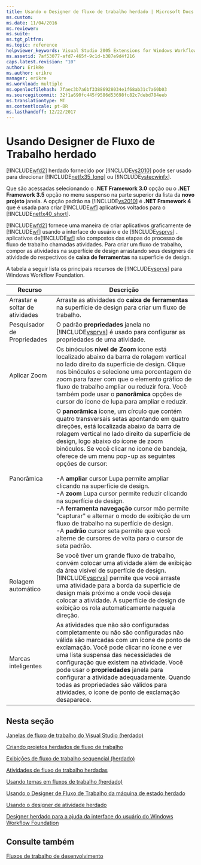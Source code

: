 ```yaml
---
title: Usando o Designer de fluxo de trabalho herdado | Microsoft Docs
ms.custom: 
ms.date: 11/04/2016
ms.reviewer: 
ms.suite: 
ms.tgt_pltfrm: 
ms.topic: reference
helpviewer_keywords: Visual Studio 2005 Extensions for Windows Workflow Foundation, about
ms.assetid: 7af53077-afd7-465f-9c1d-b387e9d4f216
caps.latest.revision: "10"
author: ErikRe
ms.author: erikre
manager: erikre
ms.workload: multiple
ms.openlocfilehash: 7faec3b7a6bf33886928034e1f68ab31c7a60b03
ms.sourcegitcommit: 32f1a690fc445f9586d53698fc82c7debd784eeb
ms.translationtype: MT
ms.contentlocale: pt-BR
ms.lasthandoff: 12/22/2017
---
```

# <a name="using-the-legacy-workflow-designer"></a>Usando Designer de Fluxo de Trabalho herdado
[!INCLUDE[wfd2](../workflow-designer/includes/wfd2_md.md)] herdado fornecido por [!INCLUDE[vs2010](../misc/includes/vs2010_md.md)] pode ser usado para direcionar [!INCLUDE[netfx35_long](../workflow-designer/includes/netfx35_long_md.md)] ou [!INCLUDE[vstecwinfx](../workflow-designer/includes/vstecwinfx_md.md)].  
  
 Que são acessadas selecionando o **.NET Framework 3.0** opção ou o **.NET Framework 3.5** opção no menu suspenso na parte superior da lista da **novo projeto** janela. A opção padrão na [!INCLUDE[vs2010](../misc/includes/vs2010_md.md)] é **.NET Framework 4** que é usada para criar [!INCLUDE[wf](../workflow-designer/includes/wf_md.md)] aplicativos voltados para o [!INCLUDE[netfx40_short](../workflow-designer/includes/netfx40_short_md.md)].  
  
 [!INCLUDE[wfd2](../workflow-designer/includes/wfd2_md.md)] fornece uma maneira de criar aplicativos graficamente de [!INCLUDE[wf](../workflow-designer/includes/wf_md.md)] usando a interface do usuário e de [!INCLUDE[vsprvs](../code-quality/includes/vsprvs_md.md)] . aplicativos de[!INCLUDE[wf](../workflow-designer/includes/wf_md.md)] são compostos das etapas do processo de fluxo de trabalho chamadas atividades. Para criar um fluxo de trabalho, compor as atividades na superfície de design arrastando seus designers de atividade do respectivos de **caixa de ferramentas** na superfície de design.  
  
 A tabela a seguir lista os principais recursos de [!INCLUDE[vsprvs](../code-quality/includes/vsprvs_md.md)] para Windows Workflow Foundation.  
  
|Recurso|Descrição|  
|-------------|-----------------|  
|Arrastar e soltar de atividades|Arraste as atividades do **caixa de ferramentas** na superfície de design para criar um fluxo de trabalho.|  
|Pesquisador de Propriedades|O padrão **propriedades** janela no [!INCLUDE[vsprvs](../code-quality/includes/vsprvs_md.md)] é usado para configurar as propriedades de uma atividade.|  
|Aplicar Zoom|Os binóculos **nível de Zoom** ícone está localizado abaixo da barra de rolagem vertical no lado direito da superfície de design. Clique nos binóculos e selecione uma porcentagem de zoom para fazer com que o elemento gráfico de fluxo de trabalho ampliar ou reduzir fora. Você também pode usar o **panorâmica** opções de cursor do ícone de lupa para ampliar e reduzir.|  
|Panorâmica|O **panorâmica** ícone, um círculo que contém quatro transversais setas apontando em quatro direções, está localizada abaixo da barra de rolagem vertical no lado direito da superfície de design, logo abaixo do ícone de zoom binóculos. Se você clicar no ícone de bandeja, oferece de um menu pop-up as seguintes opções de cursor:<br /><br /> -A **ampliar** cursor Lupa permite ampliar clicando na superfície de design.<br />-A **zoom** Lupa cursor permite reduzir clicando na superfície de design.<br />-A **ferramenta navegação** cursor mão permite "capturar" e alternar o modo de exibição de um fluxo de trabalho na superfície de design.<br />-A **padrão** cursor seta permite que você alterne de cursores de volta para o cursor de seta padrão.|  
|Rolagem automático|Se você tiver um grande fluxo de trabalho, convém colocar uma atividade além de exibição da área visível de superfície de design. [!INCLUDE[vsprvs](../code-quality/includes/vsprvs_md.md)] permite que você arraste uma atividade para a borda da superfície de design mais próximo a onde você deseja colocar a atividade. A superfície de design de exibição os rola automaticamente naquela direção.|  
|Marcas inteligentes|As atividades que não são configuradas completamente ou não são configuradas não válida são marcadas com um ícone de ponto de exclamação. Você pode clicar no ícone e ver uma lista suspensa das necessidades de configuração que existem na atividade. Você pode usar o **propriedades** janela para configurar a atividade adequadamente. Quando todas as propriedades são válidos para atividades, o ícone de ponto de exclamação desaparece.|  
  
## <a name="in-this-section"></a>Nesta seção  
 [Janelas de fluxo de trabalho do Visual Studio (herdado)](../workflow-designer/visual-studio-workflow-windows-legacy.md)  
  
 [Criando projetos herdados de fluxo de trabalho](../workflow-designer/creating-legacy-workflow-projects.md)  
  
 [Exibições de fluxo de trabalho sequencial (herdado)](../workflow-designer/sequential-workflow-views-legacy.md)  
  
 [Atividades de fluxo de trabalho herdadas](../workflow-designer/legacy-workflow-activities.md)  
  
 [Usando temas em fluxos de trabalho (herdado)](../workflow-designer/using-themes-in-workflows-legacy.md)  
  
 [Usando o Designer de Fluxo de Trabalho da máquina de estado herdado](../workflow-designer/using-the-legacy-state-machine-workflow-designer.md)  
  
 [Usando o designer de atividade herdado](../workflow-designer/using-the-legacy-activity-designer.md)  
  
 [Designer herdado para a ajuda da interface do usuário do Windows Workflow Foundation](../workflow-designer/legacy-designer-for-windows-workflow-foundation-ui-help.md)  
  
## <a name="see-also"></a>Consulte também  
 [Fluxos de trabalho de desenvolvimento](http://go.microsoft.com/fwlink?LinkID=65010)